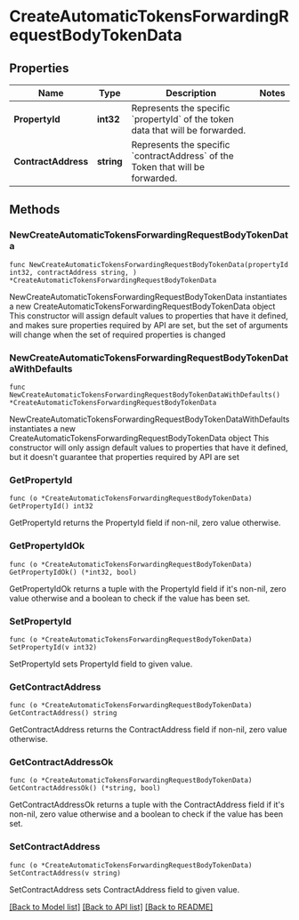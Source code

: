 # CreateAutomaticTokensForwardingRequestBodyTokenData

## Properties

Name | Type | Description | Notes
------------ | ------------- | ------------- | -------------
**PropertyId** | **int32** | Represents the specific &#x60;propertyId&#x60; of the token data that will be forwarded. | 
**ContractAddress** | **string** | Represents the specific &#x60;contractAddress&#x60; of the Token that will be forwarded. | 

## Methods

### NewCreateAutomaticTokensForwardingRequestBodyTokenData

`func NewCreateAutomaticTokensForwardingRequestBodyTokenData(propertyId int32, contractAddress string, ) *CreateAutomaticTokensForwardingRequestBodyTokenData`

NewCreateAutomaticTokensForwardingRequestBodyTokenData instantiates a new CreateAutomaticTokensForwardingRequestBodyTokenData object
This constructor will assign default values to properties that have it defined,
and makes sure properties required by API are set, but the set of arguments
will change when the set of required properties is changed

### NewCreateAutomaticTokensForwardingRequestBodyTokenDataWithDefaults

`func NewCreateAutomaticTokensForwardingRequestBodyTokenDataWithDefaults() *CreateAutomaticTokensForwardingRequestBodyTokenData`

NewCreateAutomaticTokensForwardingRequestBodyTokenDataWithDefaults instantiates a new CreateAutomaticTokensForwardingRequestBodyTokenData object
This constructor will only assign default values to properties that have it defined,
but it doesn't guarantee that properties required by API are set

### GetPropertyId

`func (o *CreateAutomaticTokensForwardingRequestBodyTokenData) GetPropertyId() int32`

GetPropertyId returns the PropertyId field if non-nil, zero value otherwise.

### GetPropertyIdOk

`func (o *CreateAutomaticTokensForwardingRequestBodyTokenData) GetPropertyIdOk() (*int32, bool)`

GetPropertyIdOk returns a tuple with the PropertyId field if it's non-nil, zero value otherwise
and a boolean to check if the value has been set.

### SetPropertyId

`func (o *CreateAutomaticTokensForwardingRequestBodyTokenData) SetPropertyId(v int32)`

SetPropertyId sets PropertyId field to given value.


### GetContractAddress

`func (o *CreateAutomaticTokensForwardingRequestBodyTokenData) GetContractAddress() string`

GetContractAddress returns the ContractAddress field if non-nil, zero value otherwise.

### GetContractAddressOk

`func (o *CreateAutomaticTokensForwardingRequestBodyTokenData) GetContractAddressOk() (*string, bool)`

GetContractAddressOk returns a tuple with the ContractAddress field if it's non-nil, zero value otherwise
and a boolean to check if the value has been set.

### SetContractAddress

`func (o *CreateAutomaticTokensForwardingRequestBodyTokenData) SetContractAddress(v string)`

SetContractAddress sets ContractAddress field to given value.



[[Back to Model list]](../README.md#documentation-for-models) [[Back to API list]](../README.md#documentation-for-api-endpoints) [[Back to README]](../README.md)


